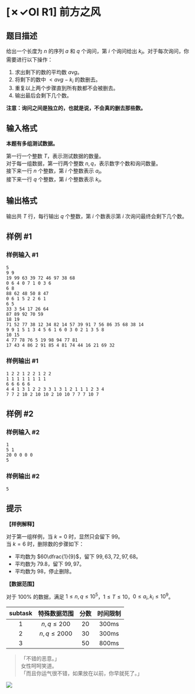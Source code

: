 # [✗✓OI R1] 前方之风

## 题目描述

给出一个长度为 $n$ 的序列 $a$ 和 $q$ 个询问，第 $i$ 个询问给出 $k_i$。对于每次询问，你需要进行以下操作：
1. 求出剩下的数的平均数 $\mathit{avg}$。
2. 将剩下的数中 $<\mathit{avg}-k_i$ 的数删去。
3. 重复以上两个步骤直到所有数都不会被删去。
4. 输出最后会剩下几个数。

**注意：询问之间是独立的，也就是说，不会真的删去那些数。**

## 输入格式

**本题有多组测试数据。**

第一行一个整数 $T$，表示测试数据的数量。  
对于每一组数据，第一行两个整数 $n,q$，表示数字个数和询问数量。  
接下来一行 $n$ 个整数，第 $i$ 个整数表示 $a_i$。  
接下来一行 $q$ 个整数，第 $i$ 个整数表示 $k_i$。

## 输出格式

输出共 $T$ 行，每行输出 $q$ 个整数，第 $i$ 个数表示第 $i$ 次询问最终会剩下几个数。

## 样例 #1

### 样例输入 #1
```
5
9 9
19 99 63 39 72 46 97 38 68 
0 6 4 0 7 1 0 3 6 
6 8
88 62 48 50 8 47 
0 6 1 5 2 2 6 1 
6 5
33 3 54 17 26 64 
87 89 92 70 59 
18 19
71 52 77 38 12 34 82 14 57 39 91 7 56 86 35 68 38 14 
9 9 1 5 1 3 4 5 6 1 6 0 3 0 2 1 3 5 8 
10 15
4 77 78 76 5 19 98 94 77 81 
17 43 4 86 2 91 85 4 81 74 44 16 21 69 32
```

### 样例输出 #1

```
1 2 2 1 2 2 1 2 2
1 1 1 1 1 1 1 1
6 6 6 6 6
4 4 1 3 1 2 2 3 3 1 3 1 2 1 1 1 2 3 4
7 7 2 10 2 10 10 2 10 10 7 7 7 10 7
```

## 样例 #2

### 样例输入 #2
```
1
5 1
20 0 0 0 0
5
```

### 样例输出 #2

```
5
```

## 提示

**【样例解释】**

对于第一组样例，当 $k=0$ 时，显然只会留下 $99$。  
当 $k=6$ 时，删除数的步骤如下：
- 平均数为 $60\dfrac{1}{9}$，留下 $99,63,72,97,68$。
- 平均数为 $79.8$，留下 $99,97$。
- 平均数为 $98$，停止删除。

**【数据范围】**

对于 $100\%$ 的数据，满足 $1\leq n,q \le 10^5$，$1\le T \le 10$，$0 \le a_i,k_i \le 10^9$。

| subtask | 特殊数据范围 | 分数 |  时间限制
| :----------: | :----------: | :----------: |  :----------: |
| 1 | $n,q \le 200$ | 20 |   300ms 
| 2 | $n,q \le 2000$ | 30  | 300ms
| 3 |  | 50 | 800ms|

>「不错的恶意。」  
> 女性呵呵笑道。  
>「而且你运气很不错，如果放在以前，你早就死了。」

![](https://cdn.luogu.com.cn/upload/image_hosting/6icoj36r.png)
